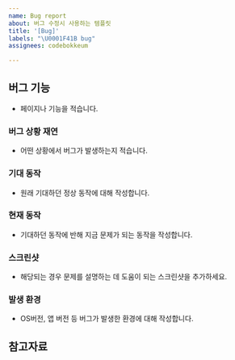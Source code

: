 ```yaml
---
name: Bug report
about: 버그 수정시 사용하는 템플릿
title: '[Bug]'
labels: "\U0001F41B bug"
assignees: codebokkeum

---
```

## 버그 기능
- 페이지나 기능을 적습니다.
  
### 버그 상황 재연
- 어떤 상황에서 버그가 발생하는지 적습니다.
  
### 기대 동작
- 원래 기대하던 정상 동작에 대해 작성합니다.
  
### 현재 동작
- 기대하던 동작에 반해 지금 문제가 되는 동작을 작성합니다.

### 스크린샷
- 해당되는 경우 문제를 설명하는 데 도움이 되는 스크린샷을 추가하세요.

### 발생 환경
- OS버전, 앱 버전 등 버그가 발생한 환경에 대해 작성합니다.

## 참고자료
